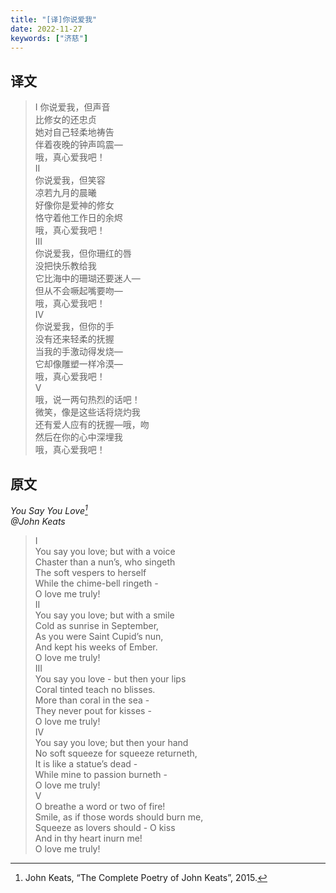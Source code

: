 ```yaml
---
title: "[译]你说爱我"
date: 2022-11-27
keywords: ["济慈"]
---
```


## 译文

>I
你说爱我，但声音\
比修女的还忠贞\
她对自己轻柔地祷告\
伴着夜晚的钟声鸣震—\
哦，真心爱我吧！\
II\
你说爱我，但笑容\
凉若九月的晨曦\
好像你是爱神的修女\
恪守着他工作日的余烬\
哦，真心爱我吧！\
III\
你说爱我，但你珊红的唇\
没把快乐教给我\
它比海中的珊瑚还要迷人—\
但从不会噘起嘴要吻—\
哦，真心爱我吧！\
IV\
你说爱我，但你的手\
没有还来轻柔的抚握\
当我的手激动得发烧—\
它却像雕塑一样冷漠—\
哦，真心爱我吧！\
V\
哦，说一两句热烈的话吧！\
微笑，像是这些话将烧灼我\
还有爱人应有的抚握—哦，吻\
然后在你的心中深埋我\
哦，真心爱我吧！

## 原文
*You Say You Love[^1]\
@John Keats*
>I\
You say you love; but with a voice\
Chaster than a nun’s, who singeth\
The soft vespers to herself\
While the chime-bell ringeth -\
O love me truly!\
II\
You say you love; but with a smile\
Cold as sunrise in September,\
As you were Saint Cupid’s nun,\
And kept his weeks of Ember.\
O love me truly!\
III\
You say you love - but then your lips\
Coral tinted teach no blisses.\
More than coral in the sea -\
They never pout for kisses -\
O love me truly!\
IV\
You say you love; but then your hand\
No soft squeeze for squeeze returneth,\
It is like a statue’s dead -\
While mine to passion burneth -\
O love me truly!\
V\
O breathe a word or two of fire!\
Smile, as if those words should burn me,\
Squeeze as lovers should - O kiss\
And in thy heart inurn me!\
O love me truly!

[^1]: John Keats, “The Complete Poetry of John Keats”, 2015.